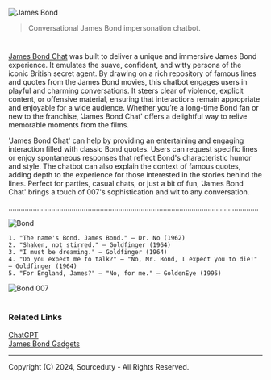 ![James Bond](https://github.com/sourceduty/James_Bond_Chat/assets/123030236/1493e2d2-e2fc-462d-bb66-115b912f1856)

> Conversational James Bond impersonation chatbot. 

#

[James Bond Chat](https://chatgpt.com/g/g-JekL5ijcl-james-bond-chat) was built to deliver a unique and immersive James Bond experience. It emulates the suave, confident, and witty persona of the iconic British secret agent. By drawing on a rich repository of famous lines and quotes from the James Bond movies, this chatbot engages users in playful and charming conversations. It steers clear of violence, explicit content, or offensive material, ensuring that interactions remain appropriate and enjoyable for a wide audience. Whether you’re a long-time Bond fan or new to the franchise, 'James Bond Chat' offers a delightful way to relive memorable moments from the films.

'James Bond Chat' can help by providing an entertaining and engaging interaction filled with classic Bond quotes. Users can request specific lines or enjoy spontaneous responses that reflect Bond's characteristic humor and style. The chatbot can also explain the context of famous quotes, adding depth to the experience for those interested in the stories behind the lines. Perfect for parties, casual chats, or just a bit of fun, 'James Bond Chat' brings a touch of 007's sophistication and wit to any conversation.

...........................................................................................................................

![Bond](https://github.com/user-attachments/assets/6e7879ec-d72f-44a9-88c3-16a7c9d85784)

```
1. "The name's Bond. James Bond." — Dr. No (1962)
2. "Shaken, not stirred." — Goldfinger (1964)
3. "I must be dreaming." — Goldfinger (1964)
4. "Do you expect me to talk?" — "No, Mr. Bond, I expect you to die!" — Goldfinger (1964)
5. "For England, James?" — "No, for me." — GoldenEye (1995)
```

![Bond 007](https://github.com/user-attachments/assets/e8530aad-1c7e-4ff1-88f9-c01c74cc8dec)

#
### Related Links

[ChatGPT](https://github.com/sourceduty/ChatGPT)
<br>
[James Bond Gadgets](https://github.com/sourceduty/James_Bond_Gadgets/tree/main)

***
Copyright (C) 2024, Sourceduty - All Rights Reserved.
